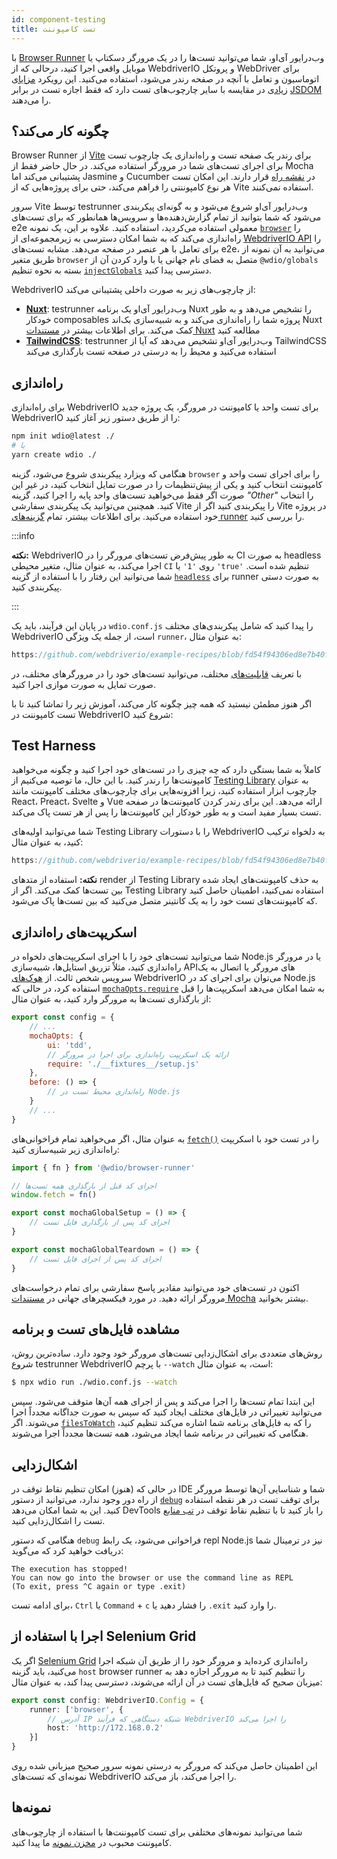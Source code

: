 ```yaml
---
id: component-testing
title: تست کامپوننت
---
```


با [Browser Runner](/docs/runner#browser-runner) وب‌درایور آی‌او، شما می‌توانید تست‌ها را در یک مرورگر دسکتاپ یا موبایل واقعی اجرا کنید، درحالی که از WebdriverIO و پروتکل WebDriver برای اتوماسیون و تعامل با آنچه در صفحه رندر می‌شود، استفاده می‌کنید. این رویکرد [مزایای زیادی](/docs/runner#browser-runner) در مقایسه با سایر چارچوب‌های تست دارد که فقط اجازه تست در برابر [JSDOM](https://www.npmjs.com/package/jsdom) را می‌دهند.

## چگونه کار می‌کند؟

Browser Runner از [Vite](https://vitejs.dev/) برای رندر یک صفحه تست و راه‌اندازی یک چارچوب تست برای اجرای تست‌های شما در مرورگر استفاده می‌کند. در حال حاضر فقط از Mocha پشتیبانی می‌کند اما Jasmine و Cucumber در [نقشه راه](https://github.com/orgs/webdriverio/projects/1) قرار دارند. این امکان تست هر نوع کامپوننتی را فراهم می‌کند، حتی برای پروژه‌هایی که از Vite استفاده نمی‌کنند.

سرور Vite توسط testrunner وب‌درایور آی‌او شروع می‌شود و به گونه‌ای پیکربندی می‌شود که شما بتوانید از تمام گزارش‌دهنده‌ها و سرویس‌ها همانطور که برای تست‌های e2e معمولی استفاده می‌کردید، استفاده کنید. علاوه بر این، یک نمونه [`browser`](/docs/api/browser) را راه‌اندازی می‌کند که به شما امکان دسترسی به زیرمجموعه‌ای از [WebdriverIO API](/docs/api) را برای تعامل با هر عنصر در صفحه می‌دهد. مشابه تست‌های e2e، می‌توانید به آن نمونه از طریق متغیر `browser` متصل به فضای نام جهانی یا با وارد کردن آن از `@wdio/globals` بسته به نحوه تنظیم [`injectGlobals`](/docs/api/globals) دسترسی پیدا کنید.

WebdriverIO از چارچوب‌های زیر به صورت داخلی پشتیبانی می‌کند:

- [__Nuxt__](https://nuxt.com/): testrunner وب‌درایور آی‌او یک برنامه Nuxt را تشخیص می‌دهد و به طور خودکار composables پروژه شما را راه‌اندازی می‌کند و به شبیه‌سازی بک‌اند Nuxt کمک می‌کند. برای اطلاعات بیشتر در [مستندات Nuxt](/docs/component-testing/vue#testing-vue-components-in-nuxt) مطالعه کنید
- [__TailwindCSS__](https://tailwindcss.com/): testrunner وب‌درایور آی‌او تشخیص می‌دهد که آیا از TailwindCSS استفاده می‌کنید و محیط را به درستی در صفحه تست بارگذاری می‌کند

## راه‌اندازی

برای راه‌اندازی WebdriverIO برای تست واحد یا کامپوننت در مرورگر، یک پروژه جدید WebdriverIO را از طریق دستور زیر آغاز کنید:

```bash
npm init wdio@latest ./
# یا
yarn create wdio ./
```

هنگامی که ویزارد پیکربندی شروع می‌شود، گزینه `browser` را برای اجرای تست واحد و کامپوننت انتخاب کنید و یکی از پیش‌تنظیمات را در صورت تمایل انتخاب کنید، در غیر این صورت اگر فقط می‌خواهید تست‌های واحد پایه را اجرا کنید، گزینه _"Other"_ را انتخاب کنید. همچنین می‌توانید یک پیکربندی سفارشی Vite را پیکربندی کنید اگر از Vite در پروژه خود استفاده می‌کنید. برای اطلاعات بیشتر، تمام [گزینه‌های runner](/docs/runner#runner-options) را بررسی کنید.

:::info

__نکته:__ WebdriverIO به طور پیش‌فرض تست‌های مرورگر را در CI به صورت headless اجرا می‌کند، به عنوان مثال، متغیر محیطی `CI` روی `'1'` یا `'true'` تنظیم شده است. شما می‌توانید این رفتار را با استفاده از گزینه [`headless`](/docs/runner#headless) برای runner به صورت دستی پیکربندی کنید.

:::

در پایان این فرآیند، باید یک `wdio.conf.js` را پیدا کنید که شامل پیکربندی‌های مختلف WebdriverIO است، از جمله یک ویژگی `runner`، به عنوان مثال:

```ts reference useHTTPS runmeRepository="git@github.com:webdriverio/example-recipes.git" runmeFileToOpen="component-testing%2FREADME.md"
https://github.com/webdriverio/example-recipes/blob/fd54f94306ed8e7b40f967739164dfe4d6d76b41/wdio.comp.conf.js
```

با تعریف [قابلیت‌های](/docs/configuration#capabilities) مختلف، می‌توانید تست‌های خود را در مرورگرهای مختلف، در صورت تمایل به صورت موازی اجرا کنید.

اگر هنوز مطمئن نیستید که همه چیز چگونه کار می‌کند، آموزش زیر را تماشا کنید تا با تست کامپوننت در WebdriverIO شروع کنید:

<LiteYouTubeEmbed
    id="5vp_3tGtnMc"
    title="Getting Started with Component Testing in WebdriverIO"
/>

## Test Harness

کاملاً به شما بستگی دارد که چه چیزی را در تست‌های خود اجرا کنید و چگونه می‌خواهید کامپوننت‌ها را رندر کنید. با این حال، ما توصیه می‌کنیم از [Testing Library](https://testing-library.com/) به عنوان چارچوب ابزار استفاده کنید، زیرا افزونه‌هایی برای چارچوب‌های مختلف کامپوننت مانند React، Preact، Svelte و Vue ارائه می‌دهد. این برای رندر کردن کامپوننت‌ها در صفحه تست بسیار مفید است و به طور خودکار این کامپوننت‌ها را پس از هر تست پاک می‌کند.

شما می‌توانید اولیه‌های Testing Library را با دستورات WebdriverIO به دلخواه ترکیب کنید، به عنوان مثال:

```js reference useHTTPS
https://github.com/webdriverio/example-recipes/blob/fd54f94306ed8e7b40f967739164dfe4d6d76b41/component-testing/svelte-example.js
```

__نکته:__ استفاده از متدهای render از Testing Library به حذف کامپوننت‌های ایجاد شده بین تست‌ها کمک می‌کند. اگر از Testing Library استفاده نمی‌کنید، اطمینان حاصل کنید که کامپوننت‌های تست خود را به یک کانتینر متصل می‌کنید که بین تست‌ها پاک می‌شود.

## اسکریپت‌های راه‌اندازی

شما می‌توانید تست‌های خود را با اجرای اسکریپت‌های دلخواه در Node.js یا در مرورگر راه‌اندازی کنید، مثلاً تزریق استایل‌ها، شبیه‌سازی APIهای مرورگر یا اتصال به یک سرویس شخص ثالث. از [هوک‌های](/docs/configuration#hooks) WebdriverIO می‌توان برای اجرای کد در Node.js استفاده کرد، در حالی که [`mochaOpts.require`](/docs/frameworks#require) به شما امکان می‌دهد اسکریپت‌ها را قبل از بارگذاری تست‌ها به مرورگر وارد کنید، به عنوان مثال:

```js wdio.conf.js
export const config = {
    // ...
    mochaOpts: {
        ui: 'tdd',
        // ارائه یک اسکریپت راه‌اندازی برای اجرا در مرورگر
        require: './__fixtures__/setup.js'
    },
    before: () => {
        // راه‌اندازی محیط تست در Node.js
    }
    // ...
}
```

به عنوان مثال، اگر می‌خواهید تمام فراخوانی‌های [`fetch()`](https://developer.mozilla.org/en-US/docs/Web/API/fetch) را در تست خود با اسکریپت راه‌اندازی زیر شبیه‌سازی کنید:

```js ./fixtures/setup.js
import { fn } from '@wdio/browser-runner'

// اجرای کد قبل از بارگذاری همه تست‌ها
window.fetch = fn()

export const mochaGlobalSetup = () => {
    // اجرای کد پس از بارگذاری فایل تست
}

export const mochaGlobalTeardown = () => {
    // اجرای کد پس از اجرای فایل تست
}

```

اکنون در تست‌های خود می‌توانید مقادیر پاسخ سفارشی برای تمام درخواست‌های مرورگر ارائه دهید. در مورد فیکسچرهای جهانی در [مستندات Mocha](https://mochajs.org/#global-fixtures) بیشتر بخوانید.

## مشاهده فایل‌های تست و برنامه

روش‌های متعددی برای اشکال‌زدایی تست‌های مرورگر خود وجود دارد. ساده‌ترین روش، شروع testrunner WebdriverIO با پرچم `--watch` است، به عنوان مثال:

```sh
$ npx wdio run ./wdio.conf.js --watch
```

این ابتدا تمام تست‌ها را اجرا می‌کند و پس از اجرای همه آن‌ها متوقف می‌شود. سپس می‌توانید تغییراتی در فایل‌های مختلف ایجاد کنید که سپس به صورت جداگانه مجدداً اجرا می‌شوند. اگر [`filesToWatch`](/docs/configuration#filestowatch) را که به فایل‌های برنامه شما اشاره می‌کند تنظیم کنید، هنگامی که تغییراتی در برنامه شما ایجاد می‌شود، همه تست‌ها مجدداً اجرا می‌شوند.

## اشکال‌زدایی

در حالی که (هنوز) امکان تنظیم نقاط توقف در IDE شما و شناسایی آن‌ها توسط مرورگر از راه دور وجود ندارد، می‌توانید از دستور [`debug`](/docs/api/browser/debug) برای توقف تست در هر نقطه استفاده کنید. این به شما امکان می‌دهد DevTools را باز کنید تا با تنظیم نقاط توقف در [تب منابع](https://buddy.works/tutorials/debugging-javascript-efficiently-with-chrome-devtools) تست را اشکال‌زدایی کنید.

هنگامی که دستور `debug` فراخوانی می‌شود، یک رابط repl Node.js نیز در ترمینال شما دریافت خواهید کرد که می‌گوید:

```
The execution has stopped!
You can now go into the browser or use the command line as REPL
(To exit, press ^C again or type .exit)
```

برای ادامه تست، `Ctrl` یا `Command` + `c` را فشار دهید یا `.exit` را وارد کنید.

## اجرا با استفاده از Selenium Grid

اگر یک [Selenium Grid](https://www.selenium.dev/documentation/grid/) راه‌اندازی کرده‌اید و مرورگر خود را از طریق آن شبکه اجرا می‌کنید، باید گزینه `host` browser runner را تنظیم کنید تا به مرورگر اجازه دهد به میزبان صحیح که فایل‌های تست در آن ارائه می‌شوند، دسترسی پیدا کند، به عنوان مثال:

```ts title=wdio.conf.ts
export const config: WebdriverIO.Config = {
    runner: ['browser', {
        // آدرس IP شبکه دستگاهی که فرآیند WebdriverIO را اجرا می‌کند
        host: 'http://172.168.0.2'
    }]
}
```

این اطمینان حاصل می‌کند که مرورگر به درستی نمونه سرور صحیح میزبانی شده روی نمونه‌ای که تست‌های WebdriverIO را اجرا می‌کند، باز می‌کند.

## نمونه‌ها

شما می‌توانید نمونه‌های مختلفی برای تست کامپوننت‌ها با استفاده از چارچوب‌های کامپوننت محبوب در [مخزن نمونه](https://github.com/webdriverio/component-testing-examples) ما پیدا کنید.